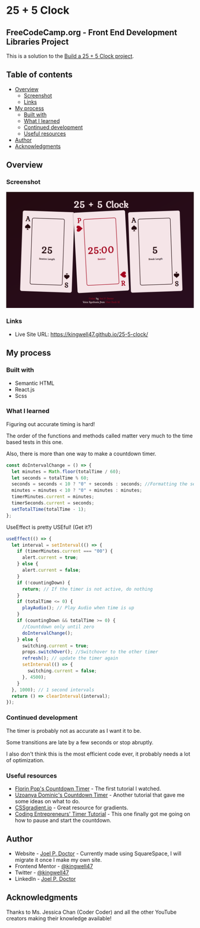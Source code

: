 # 25 + 5 Clock

## FreeCodeCamp.org - Front End Development Libraries Project

This is a solution to the [Build a 25 + 5 Clock project](https://www.freecodecamp.org/learn/front-end-development-libraries/front-end-development-libraries-projects/build-a-25--5-clock).

## Table of contents

- [Overview](#overview)
  - [Screenshot](#screenshot)
  - [Links](#links)
- [My process](#my-process)
  - [Built with](#built-with)
  - [What I learned](#what-i-learned)
  - [Continued development](#continued-development)
  - [Useful resources](#useful-resources)
- [Author](#author)
- [Acknowledgments](#acknowledgments)

## Overview

### Screenshot

![](./Screenshot.png)

### Links

- Live Site URL: https://kingwell47.github.io/25-5-clock/

## My process

### Built with

- Semantic HTML
- React.js
- Scss

### What I learned

Figuring out accurate timing is hard!

The order of the functions and methods called matter very much to the time based tests in this one.

Also, there is more than one way to make a countdown timer.

```js
const doIntervalChange = () => {
  let minutes = Math.floor(totalTime / 60);
  let seconds = totalTime % 60;
  seconds = seconds < 10 ? "0" + seconds : seconds; //Formatting the seconds and minutes
  minutes = minutes < 10 ? "0" + minutes : minutes;
  timerMinutes.current = minutes;
  timerSeconds.current = seconds;
  setTotalTime(totalTime - 1);
};
```

UseEffect is pretty USEful! (Get it?)

```js
useEffect(() => {
  let interval = setInterval(() => {
    if (timerMinutes.current === "00") {
      alert.current = true;
    } else {
      alert.current = false;
    }
    if (!countingDown) {
      return; // If the timer is not active, do nothing
    }
    if (totalTime <= 0) {
      playAudio(); // Play Audio when time is up
    }
    if (countingDown && totalTime >= 0) {
      //Countdown only until zero
      doIntervalChange();
    } else {
      switching.current = true;
      props.switchOver(); //Switchover to the other timer
      refresh(); // update the timer again
      setInterval(() => {
        switching.current = false;
      }, 4500);
    }
  }, 1000); // 1 second intervals
  return () => clearInterval(interval);
});
```

### Continued development

The timer is probably not as accurate as I want it to be.

Some transitions are late by a few seconds or stop abruptly.

I also don't think this is the most efficient code ever, it probably needs a lot of optimization.

### Useful resources

- [Florin Pop's Countdown Timer](https://www.youtube.com/watch?v=x7WJEmxNlEs) - The first tutorial I watched.
- [Uzoanya Dominic's Countdown Timer](https://www.youtube.com/watch?v=ZVOGPvo08zM) - Another tutorial that gave me some ideas on what to do.
- [CSSgradient.io](https://cssgradient.io/gradient-backgrounds/) - Great resource for gradients.
- [Coding Entrepreneurs' Timer Tutorial](https://www.youtube.com/watch?v=NAx76xx40jM) - This one finally got me going on how to pause and start the countdown.

## Author

- Website - [Joel P. Doctor](https://www.kingwell47.com) - Currently made using SquareSpace, I will migrate it once I make my own site.
- Frontend Mentor - [@kingwell47](https://www.frontendmentor.io/profile/kingwell47)
- Twitter - [@kingwell47](https://www.twitter.com/kingwell47)
- LinkedIn - [Joel P. Doctor](https://www.linkedin.com/in/joel-d-05854919/)

## Acknowledgments

Thanks to Ms. Jessica Chan (Coder Coder) and all the other YouTube creators making their knowledge available!
